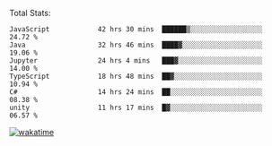 Total Stats:
<!--START_SECTION:waka-->

```text
JavaScript            42 hrs 30 mins  ██████▒░░░░░░░░░░░░░░░░░░   24.72 %
Java                  32 hrs 46 mins  ████▓░░░░░░░░░░░░░░░░░░░░   19.06 %
Jupyter               24 hrs 4 mins   ███▓░░░░░░░░░░░░░░░░░░░░░   14.00 %
TypeScript            18 hrs 48 mins  ██▓░░░░░░░░░░░░░░░░░░░░░░   10.94 %
C#                    14 hrs 24 mins  ██░░░░░░░░░░░░░░░░░░░░░░░   08.38 %
unity                 11 hrs 17 mins  █▓░░░░░░░░░░░░░░░░░░░░░░░   06.57 %
```

<!--END_SECTION:waka-->

[![wakatime](https://wakatime.com/badge/user/d6a1e036-2153-43d6-9604-0dce67457b7f.svg)](https://wakatime.com/@d6a1e036-2153-43d6-9604-0dce67457b7f)
